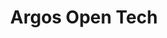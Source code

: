 ---
codehost: https://github.com/https://github.com/argosopentech/argos-translate
logohandle: argosopentech
sort: argos
title: Argos Open Tech
twitter: https://x.com/argosopentech
website: https://www.argosopentech.com/
youtube: https://youtube.com/channel/UCUhFxpTpgsu0rXKPrybCQSA
---